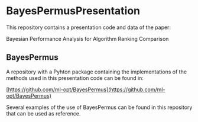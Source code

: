 # BayesPermusPresentation

This repository contains a presentation code and data of the paper:

Bayesian Performance Analysis for Algorithm Ranking Comparison

## BayesPermus

A repository with a Pyhton package containing the implementations of the methods used in this
presentation code can be found in:

[https://github.com/ml-opt/BayesPermus](https://github.com/ml-opt/BayesPermus)

Several examples of the use of BayesPermus can be found in this repository that can be used
as reference.